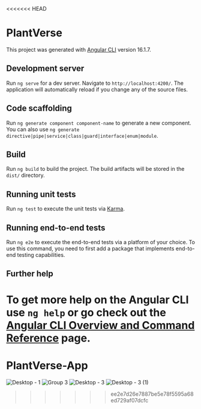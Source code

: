 <<<<<<< HEAD
# PlantVerse

This project was generated with [Angular CLI](https://github.com/angular/angular-cli) version 16.1.7.

## Development server

Run `ng serve` for a dev server. Navigate to `http://localhost:4200/`. The application will automatically reload if you change any of the source files.

## Code scaffolding

Run `ng generate component component-name` to generate a new component. You can also use `ng generate directive|pipe|service|class|guard|interface|enum|module`.

## Build

Run `ng build` to build the project. The build artifacts will be stored in the `dist/` directory.

## Running unit tests

Run `ng test` to execute the unit tests via [Karma](https://karma-runner.github.io).

## Running end-to-end tests

Run `ng e2e` to execute the end-to-end tests via a platform of your choice. To use this command, you need to first add a package that implements end-to-end testing capabilities.

## Further help

To get more help on the Angular CLI use `ng help` or go check out the [Angular CLI Overview and Command Reference](https://angular.io/cli) page.
=======
# PlantVerse-App
![Desktop - 1](https://github.com/dpearyer/PlantVerse-App/assets/81725988/c6cdc4b4-94d6-40be-9333-6c844c32c8a6)
![Group 3](https://github.com/dpearyer/PlantVerse-App/assets/81725988/d94a749c-eaa2-4259-9a42-005d089743ce)
![Desktop - 3](https://github.com/dpearyer/PlantVerse-App/assets/81725988/14bbfe0a-0b35-4468-8551-ee5207ede9b2)
![Desktop - 3 (1)](https://github.com/dpearyer/PlantVerse-App/assets/81725988/de0f4cc0-47d3-4ab8-b752-8bd2480243b6)



>>>>>>> ee2e7d26e7887be5e78f5595a68ed729af07dcfc
